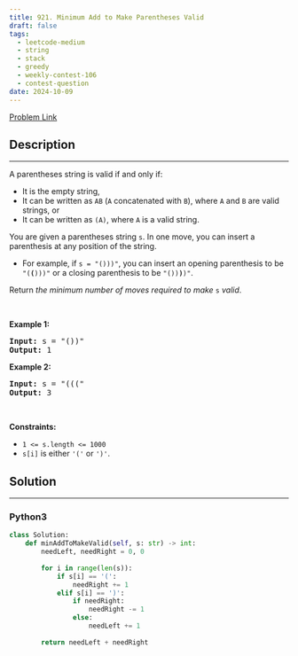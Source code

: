 ```yaml
---
title: 921. Minimum Add to Make Parentheses Valid
draft: false
tags: 
  - leetcode-medium
  - string
  - stack
  - greedy
  - weekly-contest-106
  - contest-question
date: 2024-10-09
---
```


[Problem Link](https://leetcode.com/problems/minimum-add-to-make-parentheses-valid/)

## Description

---
<p>A parentheses string is valid if and only if:</p>

<ul>
	<li>It is the empty string,</li>
	<li>It can be written as <code>AB</code> (<code>A</code> concatenated with <code>B</code>), where <code>A</code> and <code>B</code> are valid strings, or</li>
	<li>It can be written as <code>(A)</code>, where <code>A</code> is a valid string.</li>
</ul>

<p>You are given a parentheses string <code>s</code>. In one move, you can insert a parenthesis at any position of the string.</p>

<ul>
	<li>For example, if <code>s = &quot;()))&quot;</code>, you can insert an opening parenthesis to be <code>&quot;(<strong>(</strong>)))&quot;</code> or a closing parenthesis to be <code>&quot;())<strong>)</strong>)&quot;</code>.</li>
</ul>

<p>Return <em>the minimum number of moves required to make </em><code>s</code><em> valid</em>.</p>

<p>&nbsp;</p>
<p><strong class="example">Example 1:</strong></p>

<pre>
<strong>Input:</strong> s = &quot;())&quot;
<strong>Output:</strong> 1
</pre>

<p><strong class="example">Example 2:</strong></p>

<pre>
<strong>Input:</strong> s = &quot;(((&quot;
<strong>Output:</strong> 3
</pre>

<p>&nbsp;</p>
<p><strong>Constraints:</strong></p>

<ul>
	<li><code>1 &lt;= s.length &lt;= 1000</code></li>
	<li><code>s[i]</code> is either <code>&#39;(&#39;</code> or <code>&#39;)&#39;</code>.</li>
</ul>


## Solution

---
### Python3
``` py title='minimum-add-to-make-parentheses-valid'
class Solution:
    def minAddToMakeValid(self, s: str) -> int:
        needLeft, needRight = 0, 0
        
        for i in range(len(s)):
            if s[i] == '(':
                needRight += 1
            elif s[i] == ')':
                if needRight:
                    needRight -= 1
                else:
                    needLeft += 1
        
        return needLeft + needRight
```

